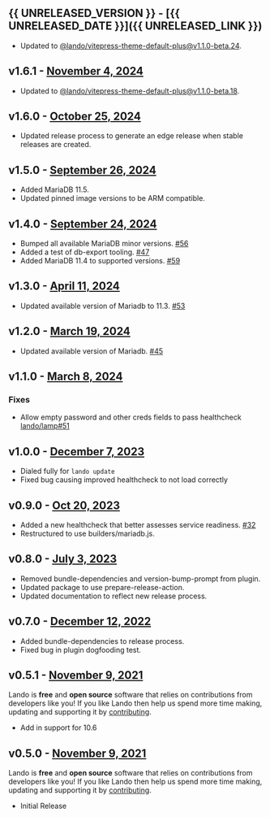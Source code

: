 ## {{ UNRELEASED_VERSION }} - [{{ UNRELEASED_DATE }}]({{ UNRELEASED_LINK }})

* Updated to [@lando/vitepress-theme-default-plus@v1.1.0-beta.24](https://github.com/lando/vitepress-theme-default-plus/releases/tag/v1.1.0-beta.24).

## v1.6.1 - [November 4, 2024](https://github.com/lando/mariadb/releases/tag/v1.6.1)

* Updated to [@lando/vitepress-theme-default-plus@v1.1.0-beta.18](https://github.com/lando/vitepress-theme-default-plus/releases/tag/v1.1.0-beta.18).

## v1.6.0 - [October 25, 2024](https://github.com/lando/mariadb/releases/tag/v1.6.0)

* Updated release process to generate an edge release when stable releases are created.

## v1.5.0 - [September 26, 2024](https://github.com/lando/mariadb/releases/tag/v1.5.0)

* Added MariaDB 11.5.
* Updated pinned image versions to be ARM compatible. 

## v1.4.0 - [September 24, 2024](https://github.com/lando/mariadb/releases/tag/v1.4.0)

* Bumped all available MariaDB minor versions. [#56](https://github.com/lando/mariadb/pull/56)
* Added a test of db-export tooling. [#47](https://github.com/lando/mariadb/issues/47)
* Added MariaDB 11.4 to supported versions. [#59](https://github.com/lando/mariadb/issues/59)

## v1.3.0 - [April 11, 2024](https://github.com/lando/mariadb/releases/tag/v1.3.0)

* Updated available version of Mariadb to 11.3. [#53](https://github.com/lando/mariadb/pull/53)

## v1.2.0 - [March 19, 2024](https://github.com/lando/mariadb/releases/tag/v1.2.0)

* Updated available version of Mariadb. [#45](https://github.com/lando/mariadb/pull/45)

## v1.1.0 - [March 8, 2024](https://github.com/lando/mariadb/releases/tag/v1.1.0)

### Fixes
* Allow empty password and other creds fields to pass healthcheck [lando/lamp#51](https://github.com/lando/lamp/issues/51)

## v1.0.0 - [December 7, 2023](https://github.com/lando/mariadb/releases/tag/v1.0.0)

* Dialed fully for `lando update`
* Fixed bug causing improved healthcheck to not load correctly

## v0.9.0 - [Oct 20, 2023](https://github.com/lando/mariadb/releases/tag/v0.9.0)

* Added a new healthcheck that better assesses service readiness. [#32](https://github.com/lando/mariadb/pull/32)
* Restructured to use builders/mariadb.js.

## v0.8.0 - [July 3, 2023](https://github.com/lando/mariadb/releases/tag/v0.8.0)

* Removed bundle-dependencies and version-bump-prompt from plugin.
* Updated package to use prepare-release-action.
* Updated documentation to reflect new release process.

## v0.7.0 - [December 12, 2022](https://github.com/lando/mariadb/releases/tag/v0.7.0)

* Added bundle-dependencies to release process.
* Fixed bug in plugin dogfooding test.

## v0.5.1 - [November 9, 2021](https://github.com/lando/mariadb/releases/tag/v0.5.1)

Lando is **free** and **open source** software that relies on contributions from developers like you! If you like Lando then help us spend more time making, updating and supporting it by [contributing](https://github.com/sponsors/lando).

* Add in support for 10.6

## v0.5.0 - [November 9, 2021](https://github.com/lando/mariadb/releases/tag/v0.5.0)

Lando is **free** and **open source** software that relies on contributions from developers like you! If you like Lando then help us spend more time making, updating and supporting it by [contributing](https://github.com/sponsors/lando).

* Initial Release
